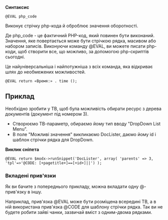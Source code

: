 **Синтаксис**
```
@EVAL php_code
```
Виконує стрічку php-кода й оброблює значення оборотності. 

Де php_code - це фактичний PHP-код, який повинен бути виконаний. Значення, яке повертається може бути стрічкою рядка, масивом або набором записів.
Виконуючи команду @EVAL, ви можете писати php-коди, щоб створити все, що можливо, за допомогою php-скриптів сьогодні.

Це найуніверсальніша і найпотужніша з всіх команда, яка відкриває шлях до необмежених можливостей.

```
@EVAL return «Время:» . time ();
```

## Приклад ##
Необхідно зробити у ТВ, щоб була можливість обирати ресурс з дерева документів (документ під номером 3).
* Створюємо ТВ-параметр, обираємо йому тип вводу "DropDown List Menu".
* В поле "Можливі значення" викликаємо DocLister, даємо йому id і шаблон стрічки рядка для DropDown.

**Виклик сніпета**
```
@EVAL return $modx->runSnippet('DocLister', array( 'parents' => 3, 'tpl'=>'@CODE: [+pagetitle+]==[+id+]||') );
```



### Вкладені прив'язки ###
Як ви бачите з попереднього прикладу, можна вкладати одну @-прив'язку в іншу.

Наприклад, прив'язка @EVAL може бути розміщена всередині ТВ, а в ній використана прив'язка @CODE для шаблону стрічки рядка. Так ви не будете робити зайві чанки, зазвичай вміст з одним-двома рядками.
